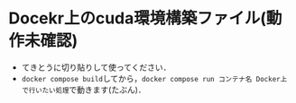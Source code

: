 # Docekr上のcuda環境構築ファイル(動作未確認)
* てきとうに切り貼りして使ってください．
* `docker compose build`してから，`docker compose run コンテナ名 Docker上で行いたい処理`で動きます(たぶん)．
